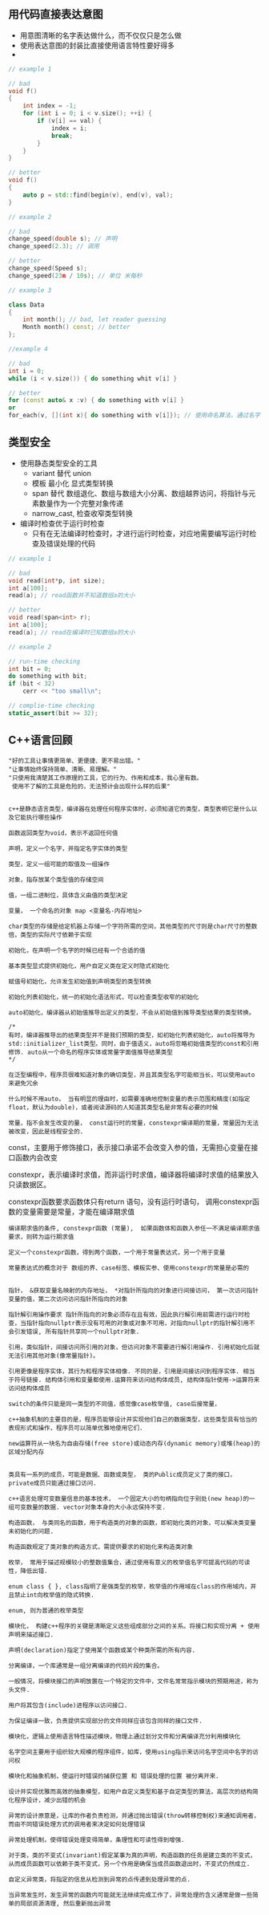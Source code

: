 

## 用代码直接表达意图

- 用意图清晰的名字表达做什么，而不仅仅只是怎么做
- 使用表达意图的封装比直接使用语言特性要好得多
- 
```cpp
// example 1

// bad
void f()
{
    int index = -1;
    for (int i = 0; i < v.size(); ++i) {
        if (v[i] == val) {
            index = i;
            break;
        }
    }
}

// better
void f()
{
    auto p = std::find(begin(v), end(v), val);
}
```

```cpp
// example 2

// bad
change_speed(double s); // 声明
change_speed(2.3); // 调用

// better
change_speed(Speed s);
change_speed(23m / 10s); // 单位 米每秒
```

```cpp
// example 3

class Data
{
    int month(); // bad, let reader guessing
    Month month() const; // better
};
```

```cpp
//example 4

// bad
int i = 0;
while (i < v.size()) { do something whit v[i] }

// better
for (const auto& x :v) { do something with v[i] }
or
for_each(v, [](int x){ do something with v[i]}); // 使用命名算法，通过名字来表达代码意图
```

## 类型安全

- 使用静态类型安全的工具
  - variant 替代 union
  - 模板 最小化 显式类型转换
  - span 替代 数组退化、数组与数组大小分离、数组越界访问，将指针与元素数量作为一个完整对象传递
  - narrow_cast, 检查收窄类型转换
- 编译时检查优于运行时检查
  - 只有在无法编译时检查时，才进行运行时检查，对应地需要编写运行时检查及错误处理的代码

```cpp
// example 1

// bad
void read(int*p, int size);
int a[100];
read(a); // read函数并不知道数组a的大小

// better
void read(span<int> r);
int a[100];
read(a); // read在编译时已知数组a的大小
```

```cpp
// example 2

// run-time checking
int bit = 0;
do something with bit;
if (bit < 32)
    cerr << "too small\n";

// complie-time checking
static_assert(bit >= 32);
```


## C++语言回顾

    "好的工具让事情更简单、更便捷、更不易出错。"
    "让事情始终保持简单、清晰、易理解。"
    "只使用我清楚其工作原理的工具，它的行为、作用和成本，我心里有数。
     使用不了解的工具是危险的，无法预计会出现什么样的后果"

    
    c++是静态语言类型，编译器在处理任何程序实体时，必须知道它的类型，类型表明它是什么以及它能执行哪些操作

    函数返回类型为void，表示不返回任何值

    声明，定义一个名字，并指定名字实体的类型

    类型，定义一组可能的取值及一组操作

    对象，指存放某个类型值的存储空间

    值，一组二进制位，具体含义由值的类型决定

    变量， 一个命名的对象 map <变量名-内存地址>

    char类型的存储是给定机器上存储一个字符所需的空间，其他类型的尺寸则是char尺寸的整数倍，类型的实际尺寸依赖于实现

    初始化，在声明一个名字的时候已经有一个合适的值

    基本类型显式提供初始化，用户自定义类在定义时隐式初始化

    赋值号初始化，允许发生初始值到声明类型的类型转换

    初始化列表初始化，统一的初始化语法形式，可以检查类型收窄的初始化

    auto初始化，编译器从初始值推导出定义的类型，不会从初始值到推导类型结果的类型转换。
    
    /*
    有时，编译器推导出的结果类型并不是我们预期的类型，如初始化列表初始化，auto将推导为std::initializer_list类型。同时，由于值语义，auto将忽略初始值类型的const和引用修饰. auto从一个命名的程序实体或常量字面值推导结果类型
    */

    在泛型编程中，程序员很难知道对象的确切类型，并且其类型名字可能相当长，可以使用auto来避免冗余

    什么时候不用auto， 当有明显的理由时，如需要准确地控制变量的表示范围和精度(如指定float，默认为double)，或者阅读源码的人知道其类型名是非常有必要的时候

    常量，指不会发生改变的量， const运行时的常量，constexpr编译期的常量，常量因为无法被改变，因此是线程安全的.

   const，主要用于修饰接口，表示接口承诺不会改变入参的值，无需担心变量在接口函数内会改变

   constexpr，表示编译时求值，而非运行时求值，编译器将编译时求值的结果放入只读数据区。
   
   constexpr函数要求函数体只有return 语句，没有运行时语句， 调用constexpr函数的变量需要是常量，才能在编译期求值

    编译期求值的条件, constexpr函数 (常量),  如果函数体和函数入参任一不满足编译期求值要求，则转为运行期求值

    定义一个constexpr函数，得到两个函数，一个用于常量表达式，另一个用于变量

    常量表达式的概念对于 数组的界、case标签、模板实参、使用constexpr的常量是必需的


    指针， &获取变量名映射的内存地址， *对指针所指向的对象进行间接访问， 第一次访问指针变量的值，第二次访问访问指针所指向的对象

    指针解引用操作要求 指针所指向的对象必须存在且有效，因此执行解引用前需进行运行时检查，当指针指向nullptr表示没有可用的对象或对象不可用，对指向nullptr的指针解引用不会引发错误, 所有指针共享同一个nullptr对象.

    引用，类似指针，间接访问所引用的对象，但访问对象不需要进行解引用操作. 引用初始化后就无法引用其他对象(像常量指针)。

    引用更像是程序实体，其行为和程序实体相像. 不同的是，引用是间接访问到程序实体. 相当于符号链接. 结构体引用和变量都使用.运算符来访问结构体成员, 结构体指针使用->运算符来访问结构体成员

    switch的条件只能是同一类型的不同值，感觉像case枚举值, case后接常量，

    c++抽象机制的主要目的是，程序员能够设计并实现他们自己的数据类型，这些类型具有恰当的表现形式和操作，程序员可以简单优雅地使用它们.

    new运算符从一块名为自由存储(free store)或动态内存(dynamic memory)或堆(heap)的区域分配内存


    类具有一系列的成员，可能是数据、函数或类型， 类的Public成员定义了类的接口，private成员只能通过接口访问.

    c++语言处理可变数量信息的基本技术， 一个固定大小的句柄指向位于别处(new heap)的一组可变数量的数据. vector对象本身的大小永远保持不变.

    构造函数， 与类同名的函数，用于构造类的对象的函数，即初始化类的对象，可以解决类变量未初始化的问题.

    构造函数规定了类对象的构造方式，需提供要求的初始化来构造类对象

    枚举， 常用于描述规模较小的整数值集合，通过使用有意义的枚举值名字可提高代码的可读性，降低出错.

    enum class { }, class指明了是强类型的枚举，枚举值的作用域在class的作用域内，并且禁止int向枚举值的隐式转换.

    enum, 则为普通的枚举类型

    模块化， 构建c++程序的关键是清晰定义这些组成部分之间的关系。将接口和实现分离 + 使用声明来描述接口.

    声明(declaration)指定了使用某个函数或某个种类所需的所有内容.

    分离编译，一个库通常是一组分离编译的代码片段的集合。

    一般情况，将模块接口的声明放置在一个特定的文件中，文件名常常指示模块的预期用途，称为头文件.

    用户将其包含(include)进程序以访问接口.

    为保证编译一致，负责提供实现部分的文件同样应该包含同样的接口文件.

    模块化，逻辑上使用语言特性描述模块，物理上通过划分文件和分离编译充分利用模块化

    名字空间主要用于组织较大规模的程序组件，如库，使用using指示来访问名字空间中名字的访问权

    模块化和抽象机制，使运行时错误的捕获位置 和 错误处理的位置 被分离开来.

    设计并实现优雅而高效的抽象模型，如用户自定义类型和基于自定类型的算法，高层次的结构简化程序设计，减少出错的机会

    异常的设计原意是，让库的作者负责检测，并通过抛出错误(throw转移控制权)来通知调用者，而由不同错误处理方式的调用者来决定如何处理错误

    异常处理机制，使得错误处理变得简单，条理性和可读性得到增强.

    对于类，类的不变式(invariant)假定某事为真的声明，构造函数的任务是建立类的不变式，从而成员函数可以依赖于类不变式，另一个作用是确保当成员函数退出时，不变式仍然成立.

    自定义异常类，将指定的信息从检测到异常的点传递到处理异常的点.

    当异常发生时，发生异常的函数内可能就无法继续完成工作了，异常处理的含义通常是做一些简单的局部资源清理, 然后重新抛出异常














